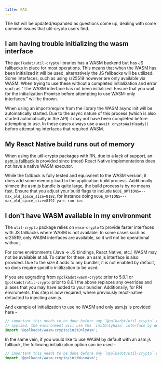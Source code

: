 ```yaml
---
title: FAQ
---
```


The list will be updated/expanded as questions come up, dealing with some common issues that util-crypto users find.


## I am having trouble initializing the wasm interface

The `@polkadot/util-crypto` libraries has a WASM backend but has JS fallbacks in place for most operations. This means that when the WASM has been initialized it will be used, alternatively the JS fallbacks will be utilized. Some interfaces, such as using sr25519 however are only available via WASM. When trying to use these without a completed initialization and error such as "The WASM interface has not been initialized. Ensure that you wait for the initialization Promise before attempting to use WASM-only interfaces." will be thrown.

When using an import/require from the library the WASM async init will be automatically started. Due to the async nature of this process (which is also started automatically in the API) it may not have been completed before attempting to use. In these cases always use a `await cryptoWaitReady()` before attempting interfaces that required WASM.


## My React Native build runs out of memory

When using the util-crypto packages with RN, due to a lack of support, an [asm.js fallback](https://github.com/polkadot-js/wasm/issues/19) is provided since (most) React Native implementations does not have a native WASM executor.

While the fallback is fully tested and equivalent to the WASM version, it does add some memory load to the application build process. Additionally simnce the asm.js bundle is quite large, the build process is by no means fast. Ensure that you adjust your build flags to include `NODE_OPTIONS=--max_old_space_size=8192`, for instance doing `NODE_OPTIONS=--max_old_space_size=8192 yarn run ios`


## I don't have WASM available in my environment

The `util-crypto` package relies on `wasm-crypto` to provide faster interfaces with JS fallbacks where WASM is not available. In some cases such as sr25519, only WASM interfaces are available, so it will not be operational without.

For some environments (Java -> JS bindings, React Native, etc.) WASM may not be available at all. To cater for these, an asm.js interface is also provided. Due to the size it adds to any bundler, it is not enabled by default, so does require specific initilization to be used.

If you are upgrading from `@polkadot/wasm-crypto` prior to 5.0.1 or `@polkadot/util-crypto` prior to 8.6.1 the above replaces any overrides and aliases that you may have added to your bundler. Additionally, for RN enviroments, this step is now required, where previously react-native defaulted to injecting asm.js.

And example of initialization to use no WASM and only asm.js is provided here -

```js
// important this needs to be done before any `@polkadot/util-crypto` operations, if not
// applied, the environment will use the `initOnlyWasm` interface by default
import '@polkadot/wasm-crypto/initOnlyAsm';
```

In the same vein, if you would like to use WASM by default with an asm.js fallback, the following initialization option can be used -

```js
// important this needs to be done before any `@polkadot/util-crypto` operations
import '@polkadot/wasm-crypto/initWasmAsm';
```
